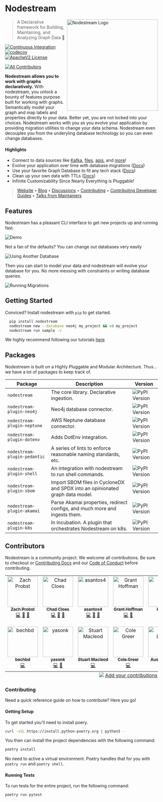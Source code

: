 # Nodestream 

<picture >
  <source media="(prefers-color-scheme: dark)" srcset="./docs/img/NodeSteamLogo_Small_Light.png">
  <img alt="Nodestream Logo" src="./docs/img/NodeSteamLogo_Small_Dark.png" width="300" align="right">
</picture>


> A Declarative framework for Building, Maintaining, and Analyzing Graph Data 🚀

[![Continuous Integration](https://github.com/nodestream-proj/nodestream/actions/workflows/ci.yaml/badge.svg)](https://github.com/nodestream-proj/nodestream/actions/workflows/ci.yaml)
[![codecov](https://codecov.io/gh/nodestream-proj/nodestream/branch/main/graph/badge.svg?token=HAPEVKQ6OQ)](https://codecov.io/gh/nodestream-proj/nodestream)
[![ApacheV2 License](https://img.shields.io/badge/License-Apache%202.0-yellow.svg)](https://opensource.org/license/apache-2-0/)
<!-- ALL-CONTRIBUTORS-BADGE:START - Do not remove or modify this section -->
[![All Contributors](https://img.shields.io/badge/all_contributors-13-orange.svg?style=flat-square)](#contributors-)
<!-- ALL-CONTRIBUTORS-BADGE:END -->

**Nodestream allows you to work with graphs declaratively.** With nodestream, you unlock a bounty of features purpose built for working with graphs. 
Semantically model your graph and map labels and properties directly to your data. 
Better yet, you are not locked into your choices. 
Nodestream works with you as you evolve your application by providing migration utilities to change your data schema. 
Nodestream even decouples you from the underyling database technology so you can even change databases.

#### Highlights

- Connect to data sources like [Kafka](https://nodestream-proj.github.io/docs/docs/reference/extractors/#streamextractor), [files](https://nodestream-proj.github.io/docs/docs/reference/extractors/#unifiedfileextractor), [apis](https://nodestream-proj.github.io/docs/docs/reference/extractors/#simpleapiextractor), and [more](https://nodestream-proj.github.io/docs/docs/reference/extractors/)!
- Evolve your application over time with database migrations ([Docs](https://nodestream-proj.github.io/docs/docs/tutorials-intermediate/working-with-migrations/))
- Use your favorite Graph Database to fit any tech stack ([Docs](https://nodestream-proj.github.io/docs/docs/category/database-support/))
- Clean up your own data with TTLs ([Docs](https://nodestream-proj.github.io/docs/docs/tutorials-intermediate/removing-data/#implementing-a-ttl-pipeline))
- Infinite Customizability Since Nearly Everything is Pluggable!

> [Website](https://nodestream-proj.github.io/docs/) • [Blog](https://nodestream-proj.github.io/docs/blog/) • [Discussions](https://github.com/orgs/nodestream-proj/discussions)  • [Contributing](#contributing) • [Contributing Developer Guides](https://nodestream-proj.github.io/docs/docs/category/developer-reference/) • [Talks from Maintainers](https://www.youtube.com/watch?v=2F-xx4LcTng&list=PLUiAbWRQecSOorv_V6TzfUBoIZyf-6r6R&pp=gAQBiAQB)

## Features 

Nodestream has a pleasant CLI interface to get new projects up and running fast. 

![Demo](https://raw.githubusercontent.com/nodestream-proj/nodestream/e94d0faa024c0f8da1e83a4ff6d83746504d197e/docs/img/demo.gif)

Not a fan of the defaults? You can change out databases very easily

![Using Another Database](https://nodestream-proj.github.io/docs/assets/images/neptune-2c1c78b173e824fc1e824f54287e467f.gif)

Then you can start to model your data and nodestream will evolve your database for you. No more messing with constraints or writing database queries. 

![Running Migrations](https://nodestream-proj.github.io/docs/assets/images/migrations-1ede1ab3d5438cdca24d66cfa6d66231.gif)

## Getting Started

Conviced? Install nodestream with `pip` to get started. 

```bash
  pip install nodestream
  nodestream new --database neo4j my_project && cd my_project
  nodestream run sample -v
```

We highly recommend following our tutorials [here](https://nodestream-proj.github.io/docs/docs/category/tutorial---basics/)

## Packages 

Nodestream is built on a Highly Pluggable and Modular Architecture. Thus... we have a lot of packages to keep track of. 

| Package                      	| Description                                                                   	| Version                                                                                                                        	|
|------------------------------	|-------------------------------------------------------------------------------	|--------------------------------------------------------------------------------------------------------------------------------	|
| `nodestream`                 	| The core library. Declarative ingestion.                                      	| ![PyPI Version](https://badge.fury.io/py/nodestream.svg)                                 	|
| `nodestream-plugin-neo4j`     	| Neo4j database connector.                                                     	| ![PyPI Version](https://badge.fury.io/py/nodestream-plugin-neo4j.svg)         	|
| `nodestream-plugin-neptune`  	| AWS Neptune database connector.                                               	| ![PyPI Version](https://badge.fury.io/py/nodestream-plugin-neptune.svg)   	|
| `nodestream-plugin-dotenv`   	| Adds DotEnv integration.                                                      	| ![PyPI Version](https://badge.fury.io/py/nodestream-plugin-dotenv.svg)     	|
| `nodestream-plugin-pedantic` 	| A series of lints to enforce reasonable naming standards, etc.                	| ![PyPI Version](https://badge.fury.io/py/nodestream-plugin-pedantic.svg) 	|
| `nodestream-plugin-shell`    	| An integration with nodestream to run shell commands.                         	| ![PyPI Version](https://badge.fury.io/py/nodestream-plugin-shell.svg)       	|
| `nodestream-plugin-sbom`     	| Import SBOM files in CycloneDX and SPDX into an opinionated graph data model. 	| ![PyPI Version](https://badge.fury.io/py/nodestream-plugin-sbom.svg)         	|
| `nodestream-plugin-akamai`   	| Parse Akamai properties, redirect configs, and much more and ingests them.    	| ![PyPI Version](https://badge.fury.io/py/nodestream-plugin-akamai.svg)     	|
| `nodestream-plugin-k8s`      	| In incubation. A plugin that orchestrates Nodestream on k8s.                  	| ![PyPI Version](https://badge.fury.io/py/nodestream-plugin-k8s.svg)           	|


## Contributors

Nodestream is a community project. We welcome all contributions. 
Be sure to checkout or [Contributing Docs](https://nodestream-proj.github.io/docs/docs/category/developer-reference/) and our [Code of Conduct](./CODE_OF_CONDUCT.md) before contributing. 

<!-- ALL-CONTRIBUTORS-LIST:START - Do not remove or modify this section -->
<!-- prettier-ignore-start -->
<!-- markdownlint-disable -->
<table>
  <tbody>
    <tr>
      <td align="center" valign="top" width="14.28%"><a href="https://github.com/zprobst"><img src="https://avatars.githubusercontent.com/u/22159145?v=4?s=100" width="100px;" alt="Zach Probst"/><br /><sub><b>Zach Probst</b></sub></a><br /><a href="https://github.com/nodestream-proj/nodestream/commits?author=zprobst" title="Code">💻</a> <a href="https://github.com/nodestream-proj/nodestream/pulls?q=is%3Apr+reviewed-by%3Azprobst" title="Reviewed Pull Requests">👀</a> <a href="#maintenance-zprobst" title="Maintenance">🚧</a></td>
      <td align="center" valign="top" width="14.28%"><a href="https://github.com/ccloes"><img src="https://avatars.githubusercontent.com/u/1000538?v=4?s=100" width="100px;" alt="Chad Cloes"/><br /><sub><b>Chad Cloes</b></sub></a><br /><a href="https://github.com/nodestream-proj/nodestream/commits?author=ccloes" title="Code">💻</a> <a href="https://github.com/nodestream-proj/nodestream/pulls?q=is%3Apr+reviewed-by%3Accloes" title="Reviewed Pull Requests">👀</a> <a href="#maintenance-ccloes" title="Maintenance">🚧</a></td>
      <td align="center" valign="top" width="14.28%"><a href="https://github.com/angelosantos4"><img src="https://avatars.githubusercontent.com/u/142852840?v=4?s=100" width="100px;" alt="asantos4"/><br /><sub><b>asantos4</b></sub></a><br /><a href="https://github.com/nodestream-proj/nodestream/commits?author=angelosantos4" title="Code">💻</a> <a href="https://github.com/nodestream-proj/nodestream/pulls?q=is%3Apr+reviewed-by%3Aangelosantos4" title="Reviewed Pull Requests">👀</a> <a href="#maintenance-angelosantos4" title="Maintenance">🚧</a></td>
      <td align="center" valign="top" width="14.28%"><a href="https://github.com/grantleehoffman"><img src="https://avatars.githubusercontent.com/u/603848?v=4?s=100" width="100px;" alt="Grant Hoffman"/><br /><sub><b>Grant Hoffman</b></sub></a><br /><a href="https://github.com/nodestream-proj/nodestream/commits?author=grantleehoffman" title="Code">💻</a> <a href="https://github.com/nodestream-proj/nodestream/pulls?q=is%3Apr+reviewed-by%3Agrantleehoffman" title="Reviewed Pull Requests">👀</a></td>
      <td align="center" valign="top" width="14.28%"><a href="https://github.com/khneal"><img src="https://avatars.githubusercontent.com/u/40273388?v=4?s=100" width="100px;" alt="khneal"/><br /><sub><b>khneal</b></sub></a><br /><a href="https://github.com/nodestream-proj/nodestream/commits?author=khneal" title="Code">💻</a></td>
      <td align="center" valign="top" width="14.28%"><a href="https://github.com/orozen"><img src="https://avatars.githubusercontent.com/u/62594754?v=4?s=100" width="100px;" alt="orozen"/><br /><sub><b>orozen</b></sub></a><br /><a href="https://github.com/nodestream-proj/nodestream/commits?author=orozen" title="Code">💻</a></td>
      <td align="center" valign="top" width="14.28%"><a href="https://sites.google.com/view/ai4allrobotics"><img src="https://avatars.githubusercontent.com/u/66497192?v=4?s=100" width="100px;" alt="Sophia Don Tranho"/><br /><sub><b>Sophia Don Tranho</b></sub></a><br /><a href="https://github.com/nodestream-proj/nodestream/commits?author=sophiadt" title="Code">💻</a></td>
    </tr>
    <tr>
      <td align="center" valign="top" width="14.28%"><a href="https://github.com/bechbd"><img src="https://avatars.githubusercontent.com/u/6898505?v=4?s=100" width="100px;" alt="bechbd"/><br /><sub><b>bechbd</b></sub></a><br /><a href="https://github.com/nodestream-proj/nodestream/commits?author=bechbd" title="Code">💻</a></td>
      <td align="center" valign="top" width="14.28%"><a href="https://github.com/yasonk"><img src="https://avatars.githubusercontent.com/u/6750414?v=4?s=100" width="100px;" alt="yasonk"/><br /><sub><b>yasonk</b></sub></a><br /><a href="https://github.com/nodestream-proj/nodestream/commits?author=yasonk" title="Code">💻</a> <a href="https://github.com/nodestream-proj/nodestream/pulls?q=is%3Apr+reviewed-by%3Ayasonk" title="Reviewed Pull Requests">👀</a></td>
      <td align="center" valign="top" width="14.28%"><a href="https://github.com/stuartio"><img src="https://avatars.githubusercontent.com/u/22449467?v=4?s=100" width="100px;" alt="Stuart Macleod"/><br /><sub><b>Stuart Macleod</b></sub></a><br /><a href="https://github.com/nodestream-proj/nodestream/commits?author=stuartio" title="Code">💻</a></td>
      <td align="center" valign="top" width="14.28%"><a href="https://github.com/Cole-Greer"><img src="https://avatars.githubusercontent.com/u/112986082?v=4?s=100" width="100px;" alt="Cole Greer"/><br /><sub><b>Cole Greer</b></sub></a><br /><a href="https://github.com/nodestream-proj/nodestream/commits?author=Cole-Greer" title="Code">💻</a></td>
      <td align="center" valign="top" width="14.28%"><a href="https://github.com/Aclucas1"><img src="https://avatars.githubusercontent.com/u/21301692?v=4?s=100" width="100px;" alt="Austin Lucas"/><br /><sub><b>Austin Lucas</b></sub></a><br /><a href="https://github.com/nodestream-proj/nodestream/commits?author=Aclucas1" title="Code">💻</a></td>
      <td align="center" valign="top" width="14.28%"><a href="https://github.com/rreddy2"><img src="https://avatars.githubusercontent.com/u/18334818?v=4?s=100" width="100px;" alt="rreddy2"/><br /><sub><b>rreddy2</b></sub></a><br /><a href="https://github.com/nodestream-proj/nodestream/commits?author=rreddy2" title="Code">💻</a></td>
    </tr>
  </tbody>
  <tfoot>
    <tr>
      <td align="center" size="13px" colspan="7">
        <img src="https://raw.githubusercontent.com/all-contributors/all-contributors-cli/1b8533af435da9854653492b1327a23a4dbd0a10/assets/logo-small.svg">
          <a href="https://all-contributors.js.org/docs/en/bot/usage">Add your contributions</a>
        </img>
      </td>
    </tr>
  </tfoot>
</table>

<!-- markdownlint-restore -->
<!-- prettier-ignore-end -->

<!-- ALL-CONTRIBUTORS-LIST:END -->

### Contributing 

Need a quick reference guide on how to contribute? Here you go!

#### Getting Setup 

To get started you'll need to install poery.

```bash
curl -sSL https://install.python-poetry.org | python3 -
```

You then can install the project dependencies with the following command:

```bash
poetry install
```

No need to active a virtual environment. Poetry handles that for you with `poetry run` and `poetry shell`.

#### Running Tests

To run tests for the entire project, run the following command:

```bash
poetry run pytest
```
